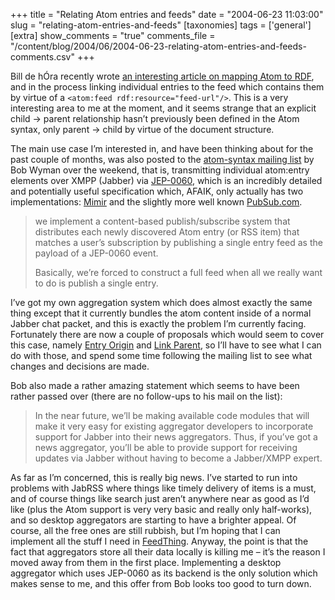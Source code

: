 +++
title = "Relating Atom entries and feeds"
date = "2004-06-23 11:03:00"
slug = "relating-atom-entries-and-feeds"
[taxonomies]
tags = ['general']
[extra]
show_comments = "true"
comments_file = "/content/blog/2004/06/2004-06-23-relating-atom-entries-and-feeds-comments.csv"
+++

Bill de hÓra recently wrote [an interesting article on mapping Atom to RDF](http://www.dehora.net/journal/2004/06/atomrss_relating_entries_and_feeds.html), and in the process linking individual entries to the feed which contains them by virtue of a `<atom:feed rdf:resource="feed-url"/>`. This is a very interesting area to me at the moment, and it seems strange that an explicit child -&gt; parent relationship hasn’t previously been defined in the Atom syntax, only parent -&gt; child by virtue of the document structure.

The main use case I’m interested in, and have been thinking about for the past couple of months, was also posted to the [atom-syntax mailing list](http://www.imc.org/atom-syntax/index.html) by Bob Wyman over the weekend, that is, transmitting individual atom:entry elements over XMPP (Jabber) via [JEP-0060](http://www.jabber.org/jeps/jep-0060.html), which is an incredibly detailed and potentially useful specification which, AFAIK, only actually has two implementations: [Mimir](http://mimir.ik.nu/ "With Mimír you can be kept up-to-date to the latest news from several sources.") and the slightly more well known [PubSub.com](http://pubsub.com/ "PubSub is like a search that never stops.").

> we implement a content-based publish/subscribe system that distributes each newly discovered Atom entry (or RSS item) that matches a user’s subscription by publishing a single entry feed as the payload of a JEP-0060 event.
> 
> Basically, we’re forced to construct a full feed when all we really want to do is publish a single entry.

I’ve got my own aggregation system which does almost exactly the same thing except that it currently bundles the atom content inside of a normal Jabber chat packet, and this is exactly the problem I’m currently facing. Fortunately there are now a couple of proposals which would seem to cover this case, namely [Entry Origin](http://www.intertwingly.net/wiki/pie/PaceEntryOrigin "Supply /atom:feed/atom:entry with an atom:origin element indicating the original feed the entry came from.") and [Link Parent](http://www.intertwingly.net/wiki/pie/PaceLinkParent "This Pace specifies the addition of a parent link type for referring to the parent entry of an atom:entry."), so I’ll have to see what I can do with those, and spend some time following the mailing list to see what changes and decisions are made.

Bob also made a rather amazing statement which seems to have been rather passed over (there are no follow-ups to his mail on the list):

> In the near future, we’ll be making available code modules that will make it very easy for existing aggregator developers to incorporate support for Jabber into their news aggregators. Thus, if you’ve got a news aggregator, you’ll be able to provide support for receiving updates via Jabber without having to become a Jabber/XMPP expert.

As far as I’m concerned, this is really big news. I’ve started to run into problems with JabRSS where things like timely delivery of items is a must, and of course things like search just aren’t anywhere near as good as I’d like (plus the Atom support is very very basic and really only half-works), and so desktop aggregators are starting to have a brighter appeal. Of course, all the free ones are still rubbish, but I’m hoping that I can implement all the stuff I need in [FeedThing](http://sourceforge.net/projects/feedthing "A windows aggregator (RSS & Atom) with an ultral liberal feed reader"). Anyway, the point is that the fact that aggregators store all their data locally is killing me – it’s the reason I moved away from them in the first place. Implementing a desktop aggregator which uses JEP-0060 as its backend is the only solution which makes sense to me, and this offer from Bob looks too good to turn down.
